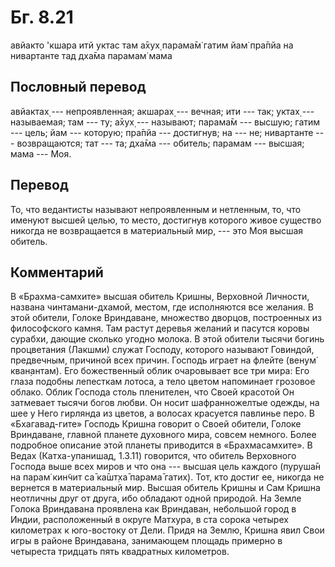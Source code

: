 # Бг. 8.21

авйакто 'кшара итй уктас там а̄хух̣ парама̄м̇ гатим йам̇ пра̄пйа на нивартанте
тад дха̄ма парамам̇ мама

## Пословный перевод

авйактах̣ --- непроявленная; акшарах̣ --- вечная; ити --- так; уктах̣ ---
называемая; там --- ту; а̄хух̣ --- называют; парама̄м --- высшую; гатим ---
цель; йам --- которую; пра̄пйа --- достигнув; на --- не; нивартанте ---
возвращаются; тат --- та; дха̄ма --- обитель; парамам --- высшая; мама
--- Моя.

## Перевод

То, что ведантисты называют непроявленным и нетленным, то, что именуют
высшей целью, то место, достигнув которого живое существо никогда не
возвращается в материальный мир, --- это Моя высшая обитель.

## Комментарий

В «Брахма-самхите» высшая обитель Кришны, Верховной Личности, названа
чинтамани-дхамой, местом, где исполняются все желания. В этой обители,
Голоке Вриндаване, множество дворцов, построенных из философского камня.
Там растут деревья желаний и пасутся коровы сурабхи, дающие сколько
угодно молока. В этой обители тысячи богинь процветания (Лакшми) служат
Господу, которого называют Говиндой, предвечным, причиной всех причин.
Господь играет на флейте (вен̣ум̇ кван̣антам). Его божественный облик
очаровывает все три мира: Его глаза подобны лепесткам лотоса, а тело
цветом напоминает грозовое облако. Облик Господа столь пленителен, что
Своей красотой Он затмевает тысячи богов любви. Он носит шафранножелтые
одежды, на шее у Него гирлянда из цветов, а волосах красуется павлинье
перо. В «Бхагавад-гите» Господь Кришна говорит о Своей обители, Голоке
Вриндаване, главной планете духовного мира, совсем немного. Более
подробное описание этой планеты приводится в «Брахмасамхите». В Ведах
(Катха-упанишад, 1.3.11) говорится, что обитель Верховного Господа выше
всех миров и что она --- высшая цель каждого (пуруша̄н на парам̇ кин̃чит са̄
ка̄шт̣ха̄ парама̄ гатих̣). Тот, кто достиг ее, никогда не вернется в
материальный мир. Высшая обитель Кришны и Сам Кришна неотличны друг от
друга, ибо обладают одной природой. На Земле Голока Вриндавана проявлена
как Вриндаван, небольшой город в Индии, расположенный в округе Матхура,
в ста сорока четырех километрах к юго-востоку от Дели. Придя на Землю,
Кришна явил Свои игры в районе Вриндавана, занимающем площадь примерно в
четыреста тридцать пять квадратных километров.
